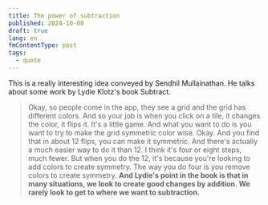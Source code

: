 ```yaml
---
title: The power of subtraction
published: 2024-10-08
draft: true
lang: en
fmContentType: post
tags:
  - quote
---
```


This is a really interesting idea conveyed by Sendhil Mullainathan. He talks about some work by Lydie Klotz's book Subtract.

> Okay, so people come in the app, they see a grid and the grid has different colors. And so your job is when you click on a tile, it changes the color, it flips it. It's a little game. And what you want to do is you want to try to make the grid symmetric color wise. Okay. And you find that in about 12 flips, you can make it symmetric. And there's actually a much easier way to do it than 12. I think it's four or eight steps, much fewer. But when you do the 12, it's because you're looking to add colors to create symmetry. The way you do four is you remove colors to create symmetry. **And Lydie's point in the book is that in many situations, we look to create good changes by addition. We rarely look to get to where we want to subtraction.**
